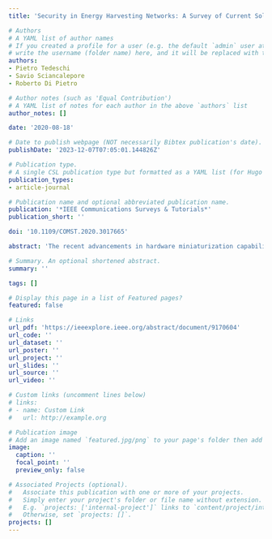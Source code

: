 ```yaml
---
title: 'Security in Energy Harvesting Networks: A Survey of Current Solutions and Research Challenges'

# Authors
# A YAML list of author names
# If you created a profile for a user (e.g. the default `admin` user at `content/authors/admin/`), 
# write the username (folder name) here, and it will be replaced with their full name and linked to their profile.
authors:
- Pietro Tedeschi
- Savio Sciancalepore
- Roberto Di Pietro

# Author notes (such as 'Equal Contribution')
# A YAML list of notes for each author in the above `authors` list
author_notes: []

date: '2020-08-18'

# Date to publish webpage (NOT necessarily Bibtex publication's date).
publishDate: '2023-12-07T07:05:01.144826Z'

# Publication type.
# A single CSL publication type but formatted as a YAML list (for Hugo requirements).
publication_types:
- article-journal

# Publication name and optional abbreviated publication name.
publication: '*IEEE Communications Surveys & Tutorials*'
publication_short: ''

doi: '10.1109/COMST.2020.3017665'

abstract: 'The recent advancements in hardware miniaturization capabilities have boosted the diffusion of systems based on Energy Harvesting (EH) technologies, as a means to power embedded wireless devices in a sustainable and low-cost fashion. Despite the undeniable management advantages, the intermittent availability of the energy source and the limited power supply has led to challenging system trade-offs, resulting in an increased attack surface and a general relaxation of the available security services. In this paper, we survey the security issues, applications, techniques, and challenges arising in wireless networks powered via EH technologies. We explore the vulnerabilities of EH networks, and we provide a comprehensive overview of the scientific literature, including attack vectors, cryptography techniques, physical-layer security schemes for data secrecy, and additional physical-layer countermeasures. For each of the identified macro-areas, we compare the scientific contributions across a range of shared features, indicating the pros and cons of the described techniques, the research challenges, and a few future directions. Finally, we also provide an overview of the emerging topics in the area, such as Non-Orthogonal Multiple Access (NOMA) and Rate-Splitting Multiple Access (RSMA) schemes, and Intelligent Reconfigurable Surfaces, that could trigger the interest of industry and academia and unleash the full potential of pervasive EH wireless networks.'

# Summary. An optional shortened abstract.
summary: ''

tags: []

# Display this page in a list of Featured pages?
featured: false

# Links
url_pdf: 'https://ieeexplore.ieee.org/abstract/document/9170604'
url_code: ''
url_dataset: ''
url_poster: ''
url_project: ''
url_slides: ''
url_source: ''
url_video: ''

# Custom links (uncomment lines below)
# links:
# - name: Custom Link
#   url: http://example.org

# Publication image
# Add an image named `featured.jpg/png` to your page's folder then add a caption below.
image:
  caption: ''
  focal_point: ''
  preview_only: false

# Associated Projects (optional).
#   Associate this publication with one or more of your projects.
#   Simply enter your project's folder or file name without extension.
#   E.g. `projects: ['internal-project']` links to `content/project/internal-project/index.md`.
#   Otherwise, set `projects: []`.
projects: []
---
```

